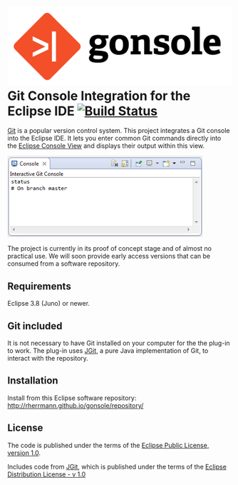 ![](gonsole.png)
Git Console Integration for the Eclipse IDE [![Build Status](https://travis-ci.org/rherrmann/gonsole.png)](https://travis-ci.org/rherrmann/gonsole)
======

[Git](http://http://git-scm.com/) is a popular version control system.  This project integrates a Git console into
the Eclipse IDE. It lets you enter common Git commands directly into the [Eclipse Console View](http://help.eclipse.org/kepler/index.jsp?topic=%2Forg.eclipse.jdt.doc.user%2Freference%2Fviews%2Fconsole%2Fref-console_view.htm) and displays their output within this view.

![](readme-screenshot.png)

The project is currently in its proof of concept stage and of almost no practical use. We will soon provide early access versions that can be consumed from a software repository.

<!--- 
??? TBD:
* Screenshot 
* Link to project page: Please see the [project page](http://.../) for details on features and usage. 
* ([Published on Eclipse Marketplace](<???TBD marketplace url>))
--->


Requirements
------------

Eclipse 3.8 (Juno) or newer.


Git included
---------------

It is not necessary to have Git installed on your computer for the the plug-in to work. The plug-in uses [JGit](https://eclipse.org/jgit/), a pure Java implementation of Git, to interact with the repository. 


Installation
------------

Install from this Eclipse software repository: http://rherrmann.github.io/gonsole/repository/


License
-------

The code is published under the terms of the [Eclipse Public License, version 1.0](http://www.eclipse.org/legal/epl-v10.html).

Includes code from [JGit](https://eclipse.org/jgit/), which is published under the terms of the [Eclipse Distribution License - v 1.0](http://www.eclipse.org/org/documents/edl-v10.php)

